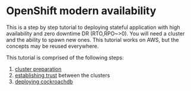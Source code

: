 # OpenShift modern availability

This is a step by step tutorial to deploying stateful application with high availability and zero downtime DR (RTO,RPO~>0).
You will need a cluster and the ability to spawn new ones.
This tutorial works on AWS, but the concepts may be reused everywhere.

This tutorial is comprised of the following steps:

1. [cluster preparation](./cluster-preparation.yaml)
2. [establishing trust](establishing-trust.yaml) between the clusters
3. [deploying cockroachdb](cockroachdb.yaml)





